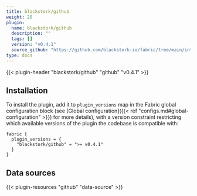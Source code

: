 ```yaml
---
title: blackstork/github
weight: 20
plugin:
  name: blackstork/github
  description: ""
  tags: []
  version: "v0.4.1"
  source_github: "https://github.com/blackstork-io/fabric/tree/main/internal/github/"
type: docs
---
```


{{< plugin-header "blackstork/github" "github" "v0.4.1" >}}

## Installation

To install the plugin, add it to `plugin_versions` map in the Fabric global configuration block (see [Global configuration]({{< ref "configs.md#global-configuration" >}}) for more details), with a version constraint restricting which available versions of the plugin the codebase is compatible with:

```hcl
fabric {
  plugin_versions = {
    "blackstork/github" = ">= v0.4.1"
  }
}
```


## Data sources

{{< plugin-resources "github" "data-source" >}}
